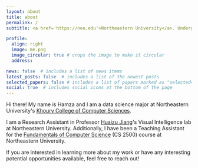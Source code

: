 ```yaml
---
layout: about
title: about
permalink: /
subtitle: <a href='https://neu.edu'>Northeastern University</a>. Undergraduate.<br>tahboub.h [at] northeastern [dot] edu

profile:
  align: right
  image: me.png
  image_circular: true # crops the image to make it circular
  address: 

news: false  # includes a list of news items
latest_posts: false  # includes a list of the newest posts
selected_papers: false # includes a list of papers marked as "selected={true}"
social: true  # includes social icons at the bottom of the page
---
```


Hi there! My name is Hamza and I am a data science major at Northeastern University's [Khoury College of Computer Sciences](https://www.khoury.northeastern.edu/).

I am a Research Assistant in Professor [Huaizu Jiang](https://jianghz.me/)'s Visual Intelligence lab at Northeastern University. Additionally, I have been a Teaching Assistant for the [Fundamentals of Computer Science](https://course.ccs.neu.edu/cs2500/) (CS 2500) course at Northeastern University.

If you are interested in learning more about my work or have any interesting potential opportunities available, feel free to reach out!
